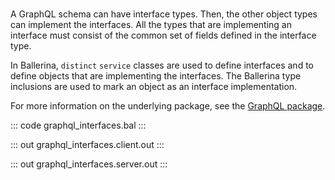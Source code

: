 # 

A GraphQL schema can have interface types. Then, the other object types can implement the interfaces. All the types that are implementing an interface must consist of the common set of fields defined in the interface type.

In Ballerina, `distinct` `service` classes are used to define interfaces and to define objects that are implementing the interfaces. The Ballerina type inclusions are used to mark an object as an interface implementation.

For more information on the underlying package, see the [GraphQL package](https://lib.ballerina.io/ballerina/graphql/latest/).

::: code graphql_interfaces.bal :::

::: out graphql_interfaces.client.out :::

::: out graphql_interfaces.server.out :::